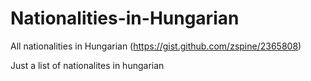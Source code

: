 # Nationalities-in-Hungarian
All nationalities in Hungarian (https://gist.github.com/zspine/2365808)

Just a list of nationalites in hungarian
